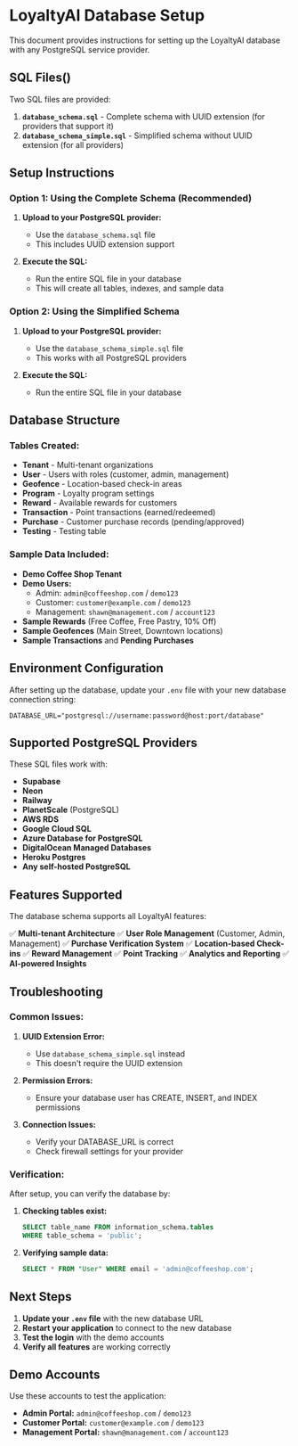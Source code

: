 # LoyaltyAI Database Setup

This document provides instructions for setting up the LoyaltyAI database with any PostgreSQL service provider.

## SQL Files()
Two SQL files are provided:

1. **`database_schema.sql`** - Complete schema with UUID extension (for providers that support it)
2. **`database_schema_simple.sql`** - Simplified schema without UUID extension (for all providers)

## Setup Instructions

### Option 1: Using the Complete Schema (Recommended)

1. **Upload to your PostgreSQL provider:**
   - Use the `database_schema.sql` file
   - This includes UUID extension support

2. **Execute the SQL:**
   - Run the entire SQL file in your database
   - This will create all tables, indexes, and sample data

### Option 2: Using the Simplified Schema

1. **Upload to your PostgreSQL provider:**
   - Use the `database_schema_simple.sql` file
   - This works with all PostgreSQL providers

2. **Execute the SQL:**
   - Run the entire SQL file in your database

## Database Structure

### Tables Created:

- **Tenant** - Multi-tenant organizations
- **User** - Users with roles (customer, admin, management)
- **Geofence** - Location-based check-in areas
- **Program** - Loyalty program settings
- **Reward** - Available rewards for customers
- **Transaction** - Point transactions (earned/redeemed)
- **Purchase** - Customer purchase records (pending/approved)
- **Testing** - Testing table

### Sample Data Included:

- **Demo Coffee Shop Tenant**
- **Demo Users:**
  - Admin: `admin@coffeeshop.com` / `demo123`
  - Customer: `customer@example.com` / `demo123`
  - Management: `shawn@management.com` / `account123`
- **Sample Rewards** (Free Coffee, Free Pastry, 10% Off)
- **Sample Geofences** (Main Street, Downtown locations)
- **Sample Transactions** and **Pending Purchases**

## Environment Configuration

After setting up the database, update your `.env` file with your new database connection string:

```env
DATABASE_URL="postgresql://username:password@host:port/database"
```

## Supported PostgreSQL Providers

These SQL files work with:

- **Supabase**
- **Neon**
- **Railway**
- **PlanetScale** (PostgreSQL)
- **AWS RDS**
- **Google Cloud SQL**
- **Azure Database for PostgreSQL**
- **DigitalOcean Managed Databases**
- **Heroku Postgres**
- **Any self-hosted PostgreSQL**

## Features Supported

The database schema supports all LoyaltyAI features:

✅ **Multi-tenant Architecture**
✅ **User Role Management** (Customer, Admin, Management)
✅ **Purchase Verification System**
✅ **Location-based Check-ins**
✅ **Reward Management**
✅ **Point Tracking**
✅ **Analytics and Reporting**
✅ **AI-powered Insights**

## Troubleshooting

### Common Issues:

1. **UUID Extension Error:**
   - Use `database_schema_simple.sql` instead
   - This doesn't require the UUID extension

2. **Permission Errors:**
   - Ensure your database user has CREATE, INSERT, and INDEX permissions

3. **Connection Issues:**
   - Verify your DATABASE_URL is correct
   - Check firewall settings for your provider

### Verification:

After setup, you can verify the database by:

1. **Checking tables exist:**
   ```sql
   SELECT table_name FROM information_schema.tables 
   WHERE table_schema = 'public';
   ```

2. **Verifying sample data:**
   ```sql
   SELECT * FROM "User" WHERE email = 'admin@coffeeshop.com';
   ```

## Next Steps

1. **Update your `.env` file** with the new database URL
2. **Restart your application** to connect to the new database
3. **Test the login** with the demo accounts
4. **Verify all features** are working correctly

## Demo Accounts

Use these accounts to test the application:

- **Admin Portal:** `admin@coffeeshop.com` / `demo123`
- **Customer Portal:** `customer@example.com` / `demo123`
- **Management Portal:** `shawn@management.com` / `account123`
